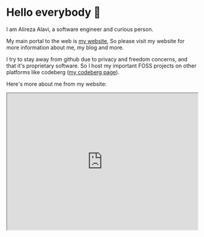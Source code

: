 # Hello everybody :wave:

I am Alireza Alavi, a software engineer and curious person.

My main portal to the web is [my website](https://alavi.me), So please visit my website for more information about me, my blog and more.

I try to stay away from github due to privacy and freedom concerns, and that it's proprietary software. So I host my important FOSS projects on other platforms like codeberg ([my codeberg page](https://codeberg.org/alirezaalavi/)).

Here's more about me from my website:

<iframe src="https://alavi.me/about" width="100%" height="360px" title="alavi.me - About">

[![Rss](https://img.shields.io/badge/rss-F88900?style=for-the-badge&logo=rss&logoColor=white)](https://alavi.me/atom.xml)

[![Please don't upload to GitHub](https://nogithub.codeberg.page/badge.svg)](https://nogithub.codeberg.page)

![Linux](https://img.shields.io/badge/Linux-FCC624?style=for-the-badge&logo=linux&logoColor=black)
